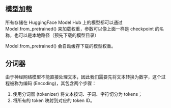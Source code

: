 ## 模型加载

所有存储在 HuggingFace Model Hub 上的模型都可以通过 Model.from_pretrained() 来加载权重，参数可以像上面一样是 checkpoint 的名称，也可以是本地路径（预先下载的模型目录）

Model.from_pretrained() 会自动缓存下载的模型权重。

## 分词器

由于神经网络模型不能直接处理文本，因此我们需要先将文本转换为数字，这个过程被称为编码 (Encoding)，其包含两个步骤：

1. 使用分词器 (tokenizer) 将文本按词、子词、字符切分为 tokens；
2. 将所有的 token 映射到对应的 token ID。

